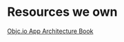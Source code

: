 # Resources we own

[Objc.io App Architecture Book](https://myoffice.accenture.com/personal/b_weber_accenture_com/_layouts/15/onedrive.aspx?cid=43d59b7e-8198-4d48-8217-f6b6e081cee2&id=%2fpersonal%2fb_weber_accenture_com%2fDocuments%2fApp+Architecture+Book&FolderCTID=0x012000C9CF5C3379C2F7469734ACB9AC684F1E)
